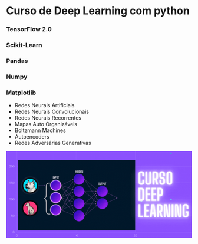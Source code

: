 # Curso de Deep Learning com python

### TensorFlow 2.0
### Scikit-Learn
### Pandas
### Numpy
### Matplotlib

- Redes Neurais Artificiais
- Redes Neurais Convolucionais
- Redes Neurais Recorrentes
- Mapas Auto Organizáveis
- Boltzmann Machines
- Autoencoders
- Redes Adversárias Generativas

<img src="/utils/cursos_gif.gif" alt="My cool logo"/>


